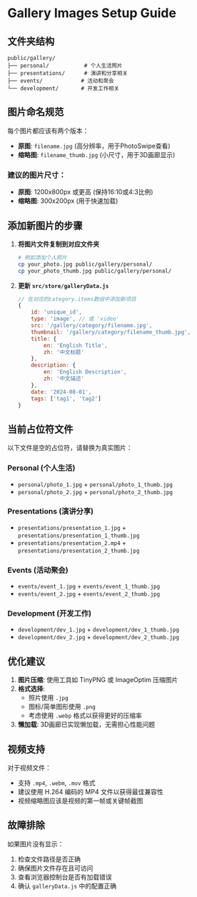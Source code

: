# Gallery Images Setup Guide

## 文件夹结构

```
public/gallery/
├── personal/           # 个人生活照片
├── presentations/      # 演讲和分享相关
├── events/            # 活动和聚会
└── development/       # 开发工作相关
```

## 图片命名规范

每个图片都应该有两个版本：
- **原图**: `filename.jpg` (高分辨率，用于PhotoSwipe查看)
- **缩略图**: `filename_thumb.jpg` (小尺寸，用于3D画廊显示)

### 建议的图片尺寸：
- **原图**: 1200x800px 或更高 (保持16:10或4:3比例)
- **缩略图**: 300x200px (用于快速加载)

## 添加新图片的步骤

1. **将图片文件复制到对应文件夹**
   ```bash
   # 例如添加个人照片
   cp your_photo.jpg public/gallery/personal/
   cp your_photo_thumb.jpg public/gallery/personal/
   ```

2. **更新 `src/store/galleryData.js`**
   ```javascript
   // 在对应的category.items数组中添加新项目
   {
       id: 'unique_id',
       type: 'image', // 或 'video'
       src: '/gallery/category/filename.jpg',
       thumbnail: '/gallery/category/filename_thumb.jpg',
       title: {
           en: 'English Title',
           zh: '中文标题'
       },
       description: {
           en: 'English Description',
           zh: '中文描述'
       },
       date: '2024-08-01',
       tags: ['tag1', 'tag2']
   }
   ```

## 当前占位符文件

以下文件是空的占位符，请替换为真实图片：

### Personal (个人生活)
- `personal/photo_1.jpg` + `personal/photo_1_thumb.jpg`
- `personal/photo_2.jpg` + `personal/photo_2_thumb.jpg`

### Presentations (演讲分享)
- `presentations/presentation_1.jpg` + `presentations/presentation_1_thumb.jpg`
- `presentations/presentation_2.mp4` + `presentations/presentation_2_thumb.jpg`

### Events (活动聚会)
- `events/event_1.jpg` + `events/event_1_thumb.jpg`
- `events/event_2.jpg` + `events/event_2_thumb.jpg`

### Development (开发工作)
- `development/dev_1.jpg` + `development/dev_1_thumb.jpg`
- `development/dev_2.jpg` + `development/dev_2_thumb.jpg`

## 优化建议

1. **图片压缩**: 使用工具如 TinyPNG 或 ImageOptim 压缩图片
2. **格式选择**: 
   - 照片使用 `.jpg`
   - 图标/简单图形使用 `.png`
   - 考虑使用 `.webp` 格式以获得更好的压缩率
3. **懒加载**: 3D画廊已实现懒加载，无需担心性能问题

## 视频支持

对于视频文件：
- 支持 `.mp4`, `.webm`, `.mov` 格式
- 建议使用 H.264 编码的 MP4 文件以获得最佳兼容性
- 视频缩略图应该是视频的第一帧或关键帧截图

## 故障排除

如果图片没有显示：
1. 检查文件路径是否正确
2. 确保图片文件存在且可访问
3. 查看浏览器控制台是否有加载错误
4. 确认 `galleryData.js` 中的配置正确
